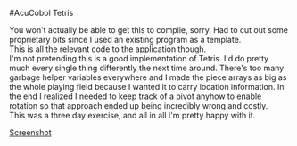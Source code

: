 #AcuCobol Tetris


You won't actually be able to get this to compile, sorry. Had to cut out some proprietary bits since I used an existing program as a template.   
This is all the relevant code to the application though.  
I'm not pretending this is a good implementation of Tetris. I'd do pretty much every single thing differently the next time around. There's too many garbage helper
variables everywhere and I made the piece arrays as big as the whole playing field because I wanted it to carry location information. In the end I realized
I needed to keep track of a pivot anyhow to enable rotation so that approach ended up being incredibly wrong and costly.  
This was a three day exercise, and all in all I'm pretty happy with it.

[Screenshot](https://github.com/Fabtabulous/cobtet/raw/main/img/cobtet.png)
